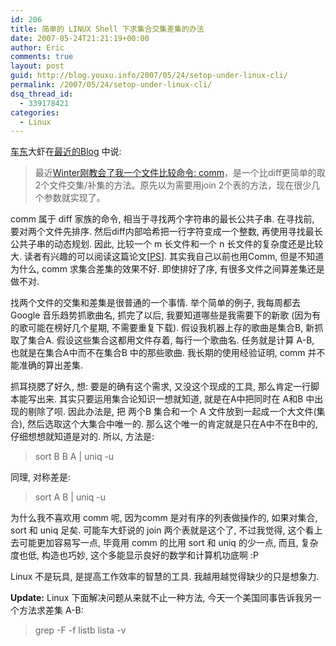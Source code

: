 ```yaml
---
id: 206
title: 简单的 LINUX Shell 下求集合交集差集的办法
date: 2007-05-24T21:21:19+00:00
author: Eric
comments: true
layout: post
guid: http://blog.youxu.info/2007/05/24/setop-under-linux-cli/
permalink: /2007/05/24/setop-under-linux-cli/
dsq_thread_id:
  - 339178421
categories:
  - Linux
---
```

[车东](http://www.chedong.com/)大虾在[最近的Blog](http://www.chedong.com/blog/archives/000830.html) 中说:

> 最近[Winter刚教会了我一个文件比较命令: comm](http://www.winterxy.com/blog/000082.html "Winter实验室: Unix/Linux文件比较命令: comm命令, Diff命令")，是一个比diff更简单的取2个文件交集/补集的方法。原先以为需要用join 2个表的方法，现在很少几个参数就实现了。

comm 属于 diff 家族的命令, 相当于寻找两个字符串的最长公共子串. 在寻找前, 要对两个文件先排序. 然后diff内部哈希把一行字符变成一个整数, 再使用寻找最长公共子串的动态规划. 因此, 比较一个 m 长文件和一个 n 长文件的复杂度还是比较大. 读者有兴趣的可以阅读这篇论文[[PS](http://www.cs.dartmouth.edu/~doug/diff.ps)]. 其实我自己以前也用Comm, 但是不知道为什么, comm 求集合差集的效果不好. 即使排好了序, 有很多文件之间算差集还是做不对.

找两个文件的交集和差集是很普通的一个事情. 举个简单的例子, 我每周都去Google 音乐趋势抓歌曲名, 抓完了以后, 我要知道哪些是我需要下的新歌 (因为有的歌可能在榜好几个星期, 不需要重复下载). 假设我机器上存的歌曲是集合B, 新抓取了集合A. 假设这些集合这都用文件存着, 每行一个歌曲名. 任务就是计算 A-B, 也就是在集合A中而不在集合B 中的那些歌曲. 我长期的使用经验证明, comm 并不能准确的算出差集.

抓耳挠腮了好久, 想: 要是的确有这个需求, 又没这个现成的工具, 那么肯定一行脚本能写出来. 其实只要运用集合论知识一想就知道, 就是在A中把同时在 A和B 中出现的剔除了呗. 因此办法是, 把 两个B 集合和一个 A 文件放到一起成一个大文件(集合), 然后选取这个大集合中唯一的. 那么这个唯一的肯定就是只在A中不在B中的, 仔细想想就知道是对的. 所以, 方法是:

> sort B B A | uniq -u

同理, 对称差是:

> sort A B | uniq -u

为什么我不喜欢用 comm 呢, 因为comm 是对有序的列表做操作的, 如果对集合, sort 和 uniq 足矣. 可能车大虾说的 join 两个表就是这个了, 不过我觉得, 这个看上去可能更加容易写一点, 毕竟用 comm 的比用 sort 和 uniq 的少一点, 而且, 复杂度也低, 构造也巧妙, 这个多能显示良好的数学和计算机功底啊 :P

Linux 不是玩具, 是提高工作效率的智慧的工具. 我越用越觉得缺少的只是想象力.

**Update:** Linux 下面解决问题从来就不止一种方法, 今天一个美国同事告诉我另一个方法求差集 A-B:

> grep -F -f listb lista -v
